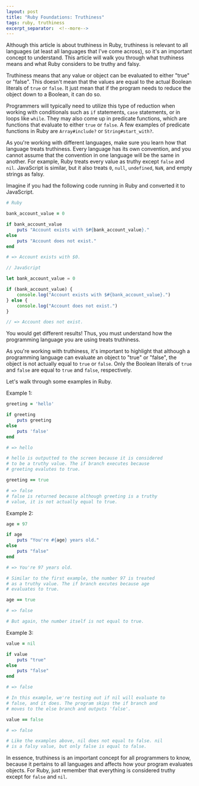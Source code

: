 ```yaml
---
layout: post
title: "Ruby Foundations: Truthiness"
tags: ruby, truthiness
excerpt_separator:  <!--more-->
---
```


Although this article is about truthiness in Ruby, truthiness is relevant to all languages (at least all languages that I've come across), so it's an important concept to understand. This article will walk you through what truthiness means and what Ruby considers to be truthy and falsy. 

Truthiness means that any value or object can be evaluated to either "true" or "false".  This doesn't mean that the values are equal to the actual Boolean literals of `true` or `false`. It just mean that if the program needs to reduce the object down to a Boolean, it can do so. 

Programmers will typically need to utilize this type of reduction when working with conditionals such as `if` statements, `case` statements, or in loops like `while`. They may also come up in predicate functions, which are functions that evaluate to either `true` or `false`. A few examples of predicate functions in Ruby are `Array#include?` or `String#start_with?`. 

As you're working with different languages, make sure you learn how that language treats truthiness. Every language has its own convention, and you cannot assume that the convention in one language will be the same in another. For example, Ruby treats every value as truthy except  `false` and `nil`. JavaScript is similar, but it also treats `0`, `null`, `undefined`, `NaN`, and empty strings as falsy.

Imagine if you had the following code running in Ruby and converted it to JavaScript. 

```ruby
# Ruby

bank_account_value = 0

if bank_account_value
	puts "Account exists with $#{bank_account_value}."
else
	puts "Account does not exist."
end

# => Account exists with $0.
```

```jsx
// JavaScript

let bank_account_value = 0

if (bank_account_value) {
	console.log("Account exists with $#{bank_account_value}.")
} else {
	console.log("Account does not exist.")
}

// => Account does not exist. 
```

You would get different results! Thus, you must understand how the programming language you are using treats truthiness. 

As you're working with truthiness, it's important to highlight that although a programming language can evaluate an object to "true" or "false", the object is not actually equal to `true` or `false`. Only the  Boolean literals of `true` and `false` are equal to `true` and `false`, respectively. 

Let's walk through some examples in Ruby. 

Example 1:

```ruby
greeting = 'hello'

if greeting
	puts greeting
else 
	puts 'false'
end

# => hello

# hello is outputted to the screen because it is considered
# to be a truthy value. The if branch executes because
# greeting evalutes to true. 

greeting == true

# => false
# false is returned because although greeting is a truthy 
# value, it is not actually equal to true. 
```

Example 2:

```ruby
age = 97

if age
	puts "You're #{age} years old."
else
	puts "false"
end

# => You're 97 years old.

# Similar to the first example, the number 97 is treated 
# as a truthy value. The if branch excutes because age
# evaluates to true. 

age == true

# => false

# But again, the number itself is not equal to true. 

```

Example 3:

```ruby
value = nil

if value
	puts "true"
else
	puts "false"
end

# => false

# In this example, we're testing out if nil will evaluate to
# false, and it does. The program skips the if branch and
# moves to the else branch and outputs 'false'.

value == false

# => false

# Like the examples above, nil does not equal to false. nil 
# is a falsy value, but only false is equal to false. 
```

In essence, truthiness is an important concept for all programmers to know, because it pertains to all languages and affects how your program evaluates objects. For Ruby, just remember that everything is considered truthy except for `false` and `nil`.
